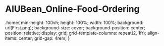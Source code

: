 # AIUBean_Online-Food-Ordering
.home{
	min-height: 100vh;
	height: 100%;
	width: 100%;
	background: url(First.png);
	background-size: cover;
	background-position: center;
	position: relative;
	display: grid;
	grid-template-columns: repeat(2, 1fr);
	align-items: center;
	grid-gap: 4rem;
}
